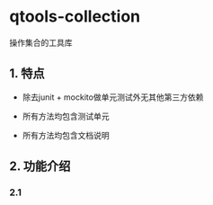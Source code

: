 # qtools-collection

操作集合的工具库

## 1. 特点

* 除去junit + mockito做单元测试外无其他第三方依赖

* 所有方法均包含测试单元

* 所有方法均包含文档说明

## 2. 功能介绍

### 2.1  
